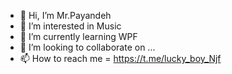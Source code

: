 - 👋 Hi, I’m Mr.Payandeh
- 👀 I’m interested in Music
- 🌱 I’m currently learning WPF
- 💞️ I’m looking to collaborate on ...
- 📫 How to reach me = https://t.me/lucky_boy_Njf

<!---
7607711/7607711 is a ✨ special ✨ repository because its `README.md` (this file) appears on your GitHub profile.
You can click the Preview link to take a look at your changes.
--->

